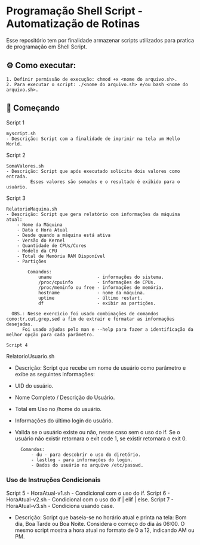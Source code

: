 # Programação Shell Script - Automatização de Rotinas
Esse repositório tem por finalidade armazenar scripts utilizados para pratica de programação em Shell Script.

## ⚙️ Como executar:
	1. Definir permissão de execução: chmod +x <nome do arquivo.sh>.
	2. Para executar o script: ./<nome do arquivo.sh> e/ou bash <nome do arquivo.sh>.

## 🚀 Começando

Script 1
```
myscript.sh
- Descrição: Script com a finalidade de imprimir na tela um Hello World.
```

Script 2 
```
SomaValores.sh
- Descrição: Script que após executado solicita dois valores como entrada.
	     Esses valores são somados e o resultado é exibido para o usuário.
```

Script 3 
```
RelatorioMaquina.sh
- Descrição: Script que gera relatório com informações da máquina atual:
	- Nome da Máquina
	- Data e Hora Atual
	- Desde quando a máquina está ativa
	- Versão do Kernel
	- Quantidade de CPUs/Cores
	- Modelo da CPU
	- Total de Memória RAM Disponível
	- Partições

		Comandos:
			uname                 - informações do sistema.
			/proc/cpuinfo         - informações de CPUs.
			/proc/meminfo ou free - informações de memória.
			hostname              - nome da máquina.
			uptime                - último restart.
			df                    - exibir as partições.

  OBS.: Nesse exercício foi usado combinações de comandos como:tr,cut,grep,sed a fim de extrair e formatar as informações desejadas.
      Foi usado ajudas pelo man e --help para fazer a identificação da melhor opção para cada parâmetro.

Script 4 
```
RelatorioUsuario.sh 
- Descrição: Script que recebe um nome de usuário como parâmetro e exibe as seguintes informações:
- UID do usuário.
- Nome Completo / Descrição do Usuário.
- Total em Uso no /home do usuário.
- Informações do último login do usuário.
- Valida se o usuário existe ou não, nesse caso sem o uso do if.
	Se o usuário não existir retornara o exit code 1, se existir retornara o exit 0.

		Comandos:
			- du - para descobrir o uso do diretório.
			- lastlog - para informações do login.
			- Dados do usuário no arquivo /etc/passwd.


### Uso de Instruções Condicionais
Script 5 - HoraAtual-v1.sh - Condicional com o uso do if.
Script 6 - HoraAtual-v2.sh - Condicional com o uso do if | elif | else.
Script 7 - HoraAtual-v3.sh - Condiciona usando case.
- Descrição: Script que baseia-se no horário atual e printa na tela: Bom dia, Boa Tarde ou Boa Noite.
  Considera o começo do dia às 06:00.
  O mesmo script mostra a hora atual no formato de 0 a 12, indicando AM ou PM.




















